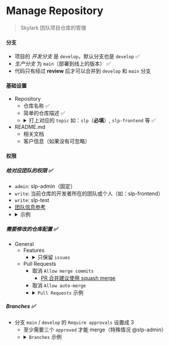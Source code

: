 # Manage Repository

> Skylark 团队项目仓库的管理

#### 分支
- 项目的 *开发分支* 是 `develop`，默认分支也是 `develop` ✅
- *生产分支* 为 `main`（部署到线上的版本） ✅
- 代码只有经过 **review** 后才可以合并到 `develop` 和 `main` 分支

#### 基础设置
- Repository
  - 仓库名称 ✅
  - 简单的仓库描述 ✅
  - <details>
      <summary>打上对应的 <code>topic</code> 如：<code>slp</code>（<b>必填</b>）, <code>slp-frontend</code> 等 ✅</summary>
      <ul>
        <li><code>slp</code> 是 Skylark 团队相关项目必填 </li>
      </ul>
      <img src="./misc/github_repository_detauls.png"/>
    </details>
- README.md
  - 相关文档
  - 客户信息（如果没有可忽略）

#### 权限
##### 给对应团队的权限 ✅
 - `admin`: slp-admin（固定）
 - `write`: 当前仓库的开发者所在的团队或个人（如：slp-frontend）
 - `write`: slp-test
 - [团队信息参考](https://github.com/orgs/Byzanteam/teams)
 - <details>
    <summary>示例</summary>
    <img src="./misc/github_collaborators_and_teams.png"/>
   </details>

##### 需要修改的仓库配置 ✅
 - General
   - Features
     - <details>
        <summary>只保留 <code>issues</code></summary>
        <img src="./misc/github_general_features.png"/>
       </details>
   - Pull Requests
     - 取消 `Allow merge commits`
       - [PR 合并建议使用 squash merge](https://github.com/conventional-changelog/standard-version#should-i-always-squash-commits-when-merging-prs)
     - 取消 `Allow auto-merge`
     - <details>
         <summary><code>Pull Requests</code> 示例</summary>
         <img src="./misc/github_general_pull_requests.png"/>
       </details>

##### Branches ✅
  - 分支 `main` / `develop` 的 `Require approvals` 设置成 3
    - 至少需要三个 `approved` 才能 merge（特殊情况 @slp-admin）
    - <details>
         <summary><code>Branches</code> 示例</summary>
         <img src="./misc/github_branches_rules.png"/>
      </details>
